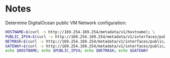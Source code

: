 # Notes

Determine DigitalOcean public VM Network configuration:

```bash
HOSTNAME=$(curl -s http://169.254.169.254/metadata/v1/hostname); \
PUBLIC_IPV4=$(curl -s http://169.254.169.254/metadata/v1/interfaces/public/0/ipv4/address); \
NETMASK=$(curl -s http://169.254.169.254/metadata/v1/interfaces/public/0/ipv4/netmask); \
GATEWAY=$(curl -s http://169.254.169.254/metadata/v1/interfaces/public/0/ipv4/gateway); \
echo $HOSTNAME; echo $PUBLIC_IPV4; echo $NETMASK; echo $GATEWAY
```
